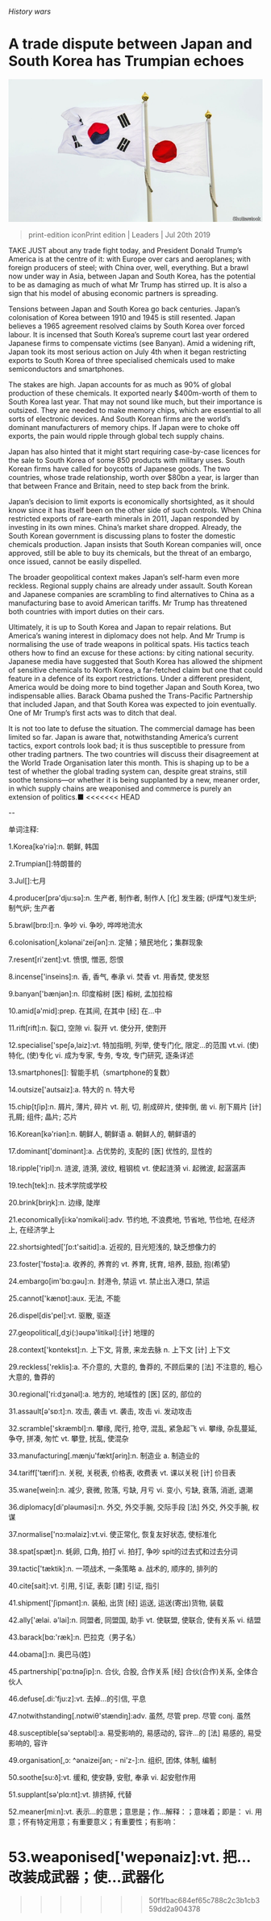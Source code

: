 ###### History wars

# A trade dispute between Japan and South Korea has Trumpian echoes 

![image](images/20190720_LDP002.jpg) 

> print-edition iconPrint edition | Leaders | Jul 20th 2019 

TAKE JUST about any trade fight today, and President Donald Trump’s America is at the centre of it: with Europe over cars and aeroplanes; with foreign producers of steel; with China over, well, everything. But a brawl now under way in Asia, between Japan and South Korea, has the potential to be as damaging as much of what Mr Trump has stirred up. It is also a sign that his model of abusing economic partners is spreading. 

Tensions between Japan and South Korea go back centuries. Japan’s colonisation of Korea between 1910 and 1945 is still resented. Japan believes a 1965 agreement resolved claims by South Korea over forced labour. It is incensed that South Korea’s supreme court last year ordered Japanese firms to compensate victims (see Banyan). Amid a widening rift, Japan took its most serious action on July 4th when it began restricting exports to South Korea of three specialised chemicals used to make semiconductors and smartphones. 

The stakes are high. Japan accounts for as much as 90% of global production of these chemicals. It exported nearly $400m-worth of them to South Korea last year. That may not sound like much, but their importance is outsized. They are needed to make memory chips, which are essential to all sorts of electronic devices. And South Korean firms are the world’s dominant manufacturers of memory chips. If Japan were to choke off exports, the pain would ripple through global tech supply chains. 

Japan has also hinted that it might start requiring case-by-case licences for the sale to South Korea of some 850 products with military uses. South Korean firms have called for boycotts of Japanese goods. The two countries, whose trade relationship, worth over $80bn a year, is larger than that between France and Britain, need to step back from the brink. 

Japan’s decision to limit exports is economically shortsighted, as it should know since it has itself been on the other side of such controls. When China restricted exports of rare-earth minerals in 2011, Japan responded by investing in its own mines. China’s market share dropped. Already, the South Korean government is discussing plans to foster the domestic chemicals production. Japan insists that South Korean companies will, once approved, still be able to buy its chemicals, but the threat of an embargo, once issued, cannot be easily dispelled. 

The broader geopolitical context makes Japan’s self-harm even more reckless. Regional supply chains are already under assault. South Korean and Japanese companies are scrambling to find alternatives to China as a manufacturing base to avoid American tariffs. Mr Trump has threatened both countries with import duties on their cars. 

Ultimately, it is up to South Korea and Japan to repair relations. But America’s waning interest in diplomacy does not help. And Mr Trump is normalising the use of trade weapons in political spats. His tactics teach others how to find an excuse for these actions: by citing national security. Japanese media have suggested that South Korea has allowed the shipment of sensitive chemicals to North Korea, a far-fetched claim but one that could feature in a defence of its export restrictions. Under a different president, America would be doing more to bind together Japan and South Korea, two indispensable allies. Barack Obama pushed the Trans-Pacific Partnership that included Japan, and that South Korea was expected to join eventually. One of Mr Trump’s first acts was to ditch that deal. 

It is not too late to defuse the situation. The commercial damage has been limited so far. Japan is aware that, notwithstanding America’s current tactics, export controls look bad; it is thus susceptible to pressure from other trading partners. The two countries will discuss their disagreement at the World Trade Organisation later this month. This is shaping up to be a test of whether the global trading system can, despite great strains, still soothe tensions—or whether it is being supplanted by a new, meaner order, in which supply chains are weaponised and commerce is purely an extension of politics.■ 
<<<<<<< HEAD

-- 

 单词注释:

1.Korea[kә'riә]:n. 朝鲜, 韩国 

2.Trumpian[]:特朗普的 

3.Jul[]:七月 

4.producer[prә'dju:sә]:n. 生产者, 制作者, 制作人 [化] 发生器; (炉煤气)发生炉; 制气炉; 生产者 

5.brawl[brɒ:l]:n. 争吵 vi. 争吵, 哗哗地流水 

6.colonisation[,kɔlənai'zeiʃən]:n. 定殖；殖民地化；集群现象 

7.resent[ri'zent]:vt. 愤恨, 憎恶, 怨恨 

8.incense['inseins]:n. 香, 香气, 奉承 vi. 焚香 vt. 用香焚, 使发怒 

9.banyan['bænjәn]:n. 印度榕树 [医] 榕树, 孟加拉榕 

10.amid[ә'mid]:prep. 在其间, 在其中 [经] 在...中 

11.rift[rift]:n. 裂口, 空隙 vi. 裂开 vt. 使分开, 使割开 

12.specialise['speʃә,laiz]:vt. 特加指明, 列举, 使专门化, 限定...的范围 vt.vi. (使)特化, (使)专化 vi. 成为专家, 专务, 专攻, 专门研究, 逐条详述 

13.smartphones[]: 智能手机（smartphone的复数） 

14.outsize['autsaiz]:a. 特大的 n. 特大号 

15.chip[tʃip]:n. 屑片, 薄片, 碎片 vt. 削, 切, 削成碎片, 使摔倒, 凿 vi. 削下屑片 [计] 孔屑; 组件; 晶片; 芯片 

16.Korean[kә'riәn]:n. 朝鲜人, 朝鲜语 a. 朝鲜人的, 朝鲜语的 

17.dominant['dɒminәnt]:a. 占优势的, 支配的 [医] 优性的, 显性的 

18.ripple['ripl]:n. 涟波, 涟漪, 波纹, 粗钢梳 vt. 使起涟漪 vi. 起微波, 起潺潺声 

19.tech[tek]:n. 技术学院或学校 

20.brink[briŋk]:n. 边缘, 陡岸 

21.economically[i:kә'nɔmikәli]:adv. 节约地, 不浪费地, 节省地, 节俭地, 在经济上, 在经济学上 

22.shortsighted['ʃɒ:t'saitid]:a. 近视的, 目光短浅的, 缺乏想像力的 

23.foster['fɒstә]:a. 收养的, 养育的 vt. 养育, 抚育, 培养, 鼓励, 抱(希望) 

24.embargo[im'bɑ:gәu]:n. 封港令, 禁运 vt. 禁止出入港口, 禁运 

25.cannot['kænɒt]:aux. 无法, 不能 

26.dispel[dis'pel]:vt. 驱散, 驱逐 

27.geopolitical[,dʒi(:)әupә'litikәl]:[计] 地理的 

28.context['kɒntekst]:n. 上下文, 背景, 来龙去脉 n. 上下文 [计] 上下文 

29.reckless['reklis]:a. 不介意的, 大意的, 鲁莽的, 不顾后果的 [法] 不注意的, 粗心大意的, 鲁莽的 

30.regional['ri:dʒәnәl]:a. 地方的, 地域性的 [医] 区的, 部位的 

31.assault[ә'sɒ:t]:n. 攻击, 袭击 vt. 袭击, 攻击 vi. 发动攻击 

32.scramble['skræmbl]:n. 攀缘, 爬行, 抢夺, 混乱, 紧急起飞 vi. 攀缘, 杂乱蔓延, 争夺, 拼凑, 匆忙 vt. 攀登, 扰乱, 使混杂 

33.manufacturing[.mænju'fæktʃәriŋ]:n. 制造业 a. 制造业的 

34.tariff['tærif]:n. 关税, 关税表, 价格表, 收费表 vt. 课以关税 [计] 价目表 

35.wane[wein]:n. 减少, 衰微, 败落, 亏缺, 月亏 vi. 变小, 亏缺, 衰落, 消逝, 退潮 

36.diplomacy[di'plәumәsi]:n. 外交, 外交手腕, 交际手段 [法] 外交, 外交手腕, 权谋 

37.normalise['nɔ:mәlaiz]:vt.vi. 使正常化, 恢复友好状态, 使标准化 

38.spat[spæt]:n. 蚝卵, 口角, 拍打 vi. 拍打, 争吵 spit的过去式和过去分词 

39.tactic['tæktik]:n. 一项战术, 一条策略 a. 战术的, 顺序的, 排列的 

40.cite[sait]:vt. 引用, 引证, 表彰 [建] 引证, 指引 

41.shipment['ʃipmәnt]:n. 装船, 出货 [经] 运送, 运送(寄出)货物, 装载 

42.ally['ælai. ә'lai]:n. 同盟者, 同盟国, 助手 vt. 使联盟, 使联合, 使有关系 vi. 结盟 

43.barack[bɑ:'ræk]:n. 巴拉克（男子名） 

44.obama[]:n. 奥巴马(姓) 

45.partnership['pɑ:tnәʃip]:n. 合伙, 合股, 合作关系 [经] 合伙(合作)关系, 全体合伙人 

46.defuse[.di:'fju:z]:vt. 去掉...的引信, 平息 

47.notwithstanding[.nɒtwiθ'stændiŋ]:adv. 虽然, 尽管 prep. 尽管 conj. 虽然 

48.susceptible[sә'septәbl]:a. 易受影响的, 易感动的, 容许...的 [法] 易感的, 易受影响的, 容许 

49.organisation[,ɔ: ^әnaizeiʃən; - ni'z-]:n. 组织, 团体, 体制, 编制 

50.soothe[su:ð]:vt. 缓和, 使安静, 安慰, 奉承 vi. 起安慰作用 

51.supplant[sә'plɑ:nt]:vt. 排挤掉, 代替 

52.meaner[miːn]:vt. 表示…的意思；意思是；作…解释：；意味着；即是： vi. 用意；怀有特定用意；有重要意义；有重要性；有影响： 

53.weaponised['wepənaiz]:vt. 把…改装成武器；使…武器化 
=======
>>>>>>> 50f1fbac684ef65c788c2c3b1cb359dd2a904378

